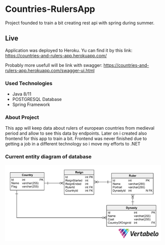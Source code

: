 # Countries-RulersApp
Project founded to train a bit creating rest api with spring during summer.

## Live

Application was deployed to Heroku. Yu can find it by this link:
https://countries-and-rulers-app.herokuapp.com/

Probably more usefull will be link with swagger:
https://countries-and-rulers-app.herokuapp.com/swagger-ui.html

### Used Technologies
* Java 8/11
* POSTGRESQL Database
* Spring Framework


### About Project
This app will keep data about rulers of european countries from medieval period and allow to see this data by endpoints. Later on i created also frontend for this app to train a bit. Frontend was never finished due to getting a job in a different technology so i move my efforts to .NET

### Current entity diagram of database
![Screenshot1](images/databaseModel.png)




